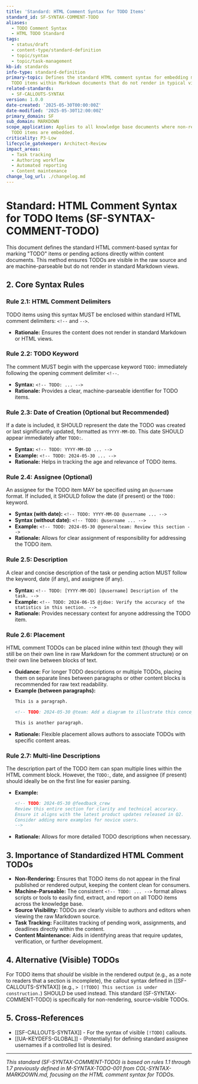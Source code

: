 ```yaml
---
title: 'Standard: HTML Comment Syntax for TODO Items'
standard_id: SF-SYNTAX-COMMENT-TODO
aliases:
  - TODO Comment Syntax
  - HTML TODO Standard
tags:
  - status/draft
  - content-type/standard-definition
  - topic/syntax
  - topic/task-management
kb-id: standards
info-type: standard-definition
primary-topic: Defines the standard HTML comment syntax for embedding machine-parseable
  TODO items within Markdown documents that do not render in typical views.
related-standards:
  - SF-CALLOUTS-SYNTAX
version: 1.0.0
date-created: '2025-05-30T00:00:00Z'
date-modified: '2025-05-30T12:00:00Z'
primary_domain: SF
sub_domain: MARKDOWN
scope_application: Applies to all knowledge base documents where non-rendering, machine-parseable
  TODO items are embedded.
criticality: P3-Low
lifecycle_gatekeeper: Architect-Review
impact_areas:
  - Task tracking
  - Authoring workflow
  - Automated reporting
  - Content maintenance
change_log_url: ./changelog.md
---
```

# Standard: HTML Comment Syntax for TODO Items (SF-SYNTAX-COMMENT-TODO)

This document defines the standard HTML comment-based syntax for marking "TODO" items or pending actions directly within content documents. This method ensures TODOs are visible in the raw source and are machine-parseable but do not render in standard Markdown views.

## 2. Core Syntax Rules

### Rule 2.1: HTML Comment Delimiters
TODO items using this syntax MUST be enclosed within standard HTML comment delimiters: `<!--` and `-->`.
*   **Rationale:** Ensures the content does not render in standard Markdown or HTML views.

### Rule 2.2: TODO Keyword
The comment MUST begin with the uppercase keyword `TODO:` immediately following the opening comment delimiter `<!--`.
*   **Syntax:** `<!-- TODO: ... -->`
*   **Rationale:** Provides a clear, machine-parseable identifier for TODO items.

### Rule 2.3: Date of Creation (Optional but Recommended)
If a date is included, it SHOULD represent the date the TODO was created or last significantly updated, formatted as `YYYY-MM-DD`. This date SHOULD appear immediately after `TODO:`.
*   **Syntax:** `<!-- TODO: YYYY-MM-DD ... -->`
*   **Example:** `<!-- TODO: 2024-05-30 ... -->`
*   **Rationale:** Helps in tracking the age and relevance of TODO items.

### Rule 2.4: Assignee (Optional)
An assignee for the TODO item MAY be specified using an `@username` format. If included, it SHOULD follow the date (if present) or the `TODO:` keyword.
*   **Syntax (with date):** `<!-- TODO: YYYY-MM-DD @username ... -->`
*   **Syntax (without date):** `<!-- TODO: @username ... -->`
*   **Example:** `<!-- TODO: 2024-05-30 @generalteam: Review this section -->`
*   **Rationale:** Allows for clear assignment of responsibility for addressing the TODO item.

### Rule 2.5: Description
A clear and concise description of the task or pending action MUST follow the keyword, date (if any), and assignee (if any).
*   **Syntax:** `<!-- TODO: [YYYY-MM-DD] [@username] Description of the task. -->`
*   **Example:** `<!-- TODO: 2024-06-15 @jdoe: Verify the accuracy of the statistics in this section. -->`
*   **Rationale:** Provides necessary context for anyone addressing the TODO item.

### Rule 2.6: Placement
HTML comment TODOs can be placed inline within text (though they will still be on their own line in raw Markdown for the comment structure) or on their own line between blocks of text.
*   **Guidance:** For longer TODO descriptions or multiple TODOs, placing them on separate lines between paragraphs or other content blocks is recommended for raw text readability.
*   **Example (between paragraphs):**
    ```markdown
    This is a paragraph.

    <!-- TODO: 2024-05-30 @team: Add a diagram to illustrate this concept. -->

    This is another paragraph.
    ```
*   **Rationale:** Flexible placement allows authors to associate TODOs with specific content areas.

### Rule 2.7: Multi-line Descriptions
The description part of the TODO item can span multiple lines within the HTML comment block. However, the `TODO:`, date, and assignee (if present) should ideally be on the first line for easier parsing.
*   **Example:**
    ```markdown
    <!-- TODO: 2024-05-30 @feedback_crew
    Review this entire section for clarity and technical accuracy.
    Ensure it aligns with the latest product updates released in Q2.
    Consider adding more examples for novice users.
    -->
    ```
*   **Rationale:** Allows for more detailed TODO descriptions when necessary.

## 3. Importance of Standardized HTML Comment TODOs

*   **Non-Rendering:** Ensures that TODO items do not appear in the final published or rendered output, keeping the content clean for consumers.
*   **Machine-Parseable:** The consistent `<!-- TODO: ... -->` format allows scripts or tools to easily find, extract, and report on all TODO items across the knowledge base.
*   **Source Visibility:** TODOs are clearly visible to authors and editors when viewing the raw Markdown source.
*   **Task Tracking:** Facilitates tracking of pending work, assignments, and deadlines directly within the content.
*   **Content Maintenance:** Aids in identifying areas that require updates, verification, or further development.

## 4. Alternative (Visible) TODOs

For TODO items that *should* be visible in the rendered output (e.g., as a note to readers that a section is incomplete), the callout syntax defined in [[SF-CALLOUTS-SYNTAX]] (e.g., `> [!TODO] This section is under construction.`) SHOULD be used instead. This standard (SF-SYNTAX-COMMENT-TODO) is specifically for non-rendering, source-visible TODOs.

## 5. Cross-References
- [[SF-CALLOUTS-SYNTAX]] - For the syntax of visible `[!TODO]` callouts.
- [[UA-KEYDEFS-GLOBAL]] - (Potentially) for defining standard assignee usernames if a controlled list is desired.

---
*This standard (SF-SYNTAX-COMMENT-TODO) is based on rules 1.1 through 1.7 previously defined in M-SYNTAX-TODO-001 from COL-SYNTAX-MARKDOWN.md, focusing on the HTML comment syntax for TODOs.*
